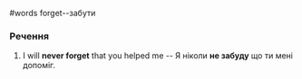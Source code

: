 #words 
forget--забути
<!--SR:!2022-11-06,3,250-->
### Речення
1. I will **never forget** that you helped me -- Я ніколи **не забуду** що ти мені допоміг.
<!--SR:!2022-11-06,3,250-->